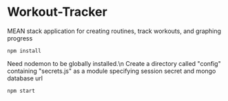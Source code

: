 # Workout-Tracker
MEAN stack application for creating routines, track workouts, and graphing progress
```
npm install
```
Need nodemon to be globally installed.\n
Create a directory called "config" containing "secrets.js" as a module specifying session secret and mongo database url
```
npm start
```
